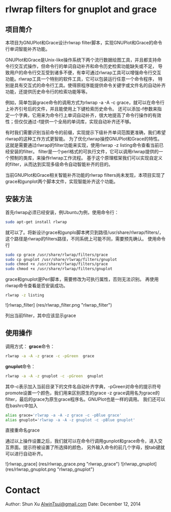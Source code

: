 rlwrap filters for gnuplot and grace
=====================

项目简介
-----------
本项目为GNUPlot和Grace设计rlwrap filter脚本，实现GNUPlot和Grace的命令行单词智能补齐功能。

GNUPlot和Grace是Unix-like操作系统下两个流行数据绘图工具，并且都支持命令行交互式操作，但命令行的单词自动补齐和命令历史检索功能缺失或不足，
导致用户的命令行交互受到诸多不便，有幸可通过rlwrap工具可以增强命令行交互功能。rlwrap工具一个特别的软件工具，它可以包装运行任意一个命令程序，
特别是具有交互式的命令行工具。使得原程序能提供命令关键字或文件名的自动补齐功能，还提供历史命令行的检索功能等等。

例如，简单包装grace命令的调用方式为rlwrap -a -A -c grace，就可以在命令行上补齐引号后的文件，并且能使用上下键检索历史命令。
还可以添加-f参数来指定一个字典，它用来为命令行上单词自动补齐，很大地提高了命令行操作的有效性；但仅仅通过-f提供一个全局的单词库，实现自动补齐还不够。

有时我们需要识别当前命令的前缀，实现提示下级补齐单词范围更准确，我们希望rlwrap的这种工作方式更智能。
为了优化rlwrap操控GNUPlot和Grace的特性。这就是需要通过rlwrap的filter功能来实现，使用rlwrap -z listing命令查看当前已经安装的filter。
filter是一个perl格式的可执行文件，它可以调用rlwrap提供的一个预制的类库，来操作rlwrap工作流程。
基于这个原理框架我们可以实现自定义的filter，从而达到实现多级命令自动智能补齐的目的。

当前GNUPlot和Grace相关智能补齐功能的rlwrap filters尚未发现，本项目实现了grace和gunplot两个脚本文件，实现智能补齐这个功能。

安装方法
-----------
首先rlwrap必须已经安装，例Ubuntu为例，使用命令行：
```Bash
sudo apt-get install rlwrap
```
就可以了。将新设计grace和gunplo脚本拷贝到路径/usr/share/rlwrap/filters/，这个路径是rlwrap的filters路径，不同系统上可能不同，需要预先确认。
使用命令行
```Bash
sudo cp grace /usr/share/rlwrap/filters/grace
sudo cp gnuplot /usr/share/rlwrap/filters/gnuplot
sudo chmod +x /usr/share/rlwrap/filters/grace
sudo chmod +x /usr/share/rlwrap/filters/gnuplot
```
grace和gnuplot是Perl脚本，需要修改为可执行属性，否则无法识别。
再使用rlwrap命令查看是否安装成功。
```Bash
rlwrap -z listing
```
![rlwrap_filter] (res/rlwrap_filter.png "rlwrap_filter")

列出当前filter，其中应该显示grace

使用操作
-----------
调用方式：
**grace**命令：
```Bash
rlwrap -a -A -z grace -c -pGreen  grace
```
**gnuplot**命令：
```Bash
rlwrap -a -A -z gnuplot -c -pGreen  gnuplot
```

其中-c表示加入当前目录下的文件名自动补齐字典，-pGreen对命令的提示符号promote设置一个颜色，我们用来区别原生的grace
-z grace调用名为grace的filter，最后的grace为原生grace程序名。GNUPlot也是一样的调用。
我们还可以在bashrc中加入
```Bash
alias grace='rlwrap -a -A -z grace -c -pBlue grace'
alias gnuplot='rlwrap -a -A -z gnuplot -c -pBlue gnuplot'
```
直接重命名grace

通过以上操作设置之后，我们就可以在命令行调用gunplot和grace命令，进入交互界面。提示符被设置了所选择的颜色，
另外输入命令的前几个字母，按tab键就可以进行自动补齐。

![rlwrap_grace] (res/rlwrap_grace.png "rlwrap_grace")
![rlwrap_gnuplot] (res/rlwrap_gnuplot.png "rlwrap_gnuplot")

Contact
=====
Author: Shun Xu <AlwinTsui@gmail.com>
Date: December 12, 2014
